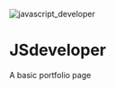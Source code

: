 ![javascript_developer](https://user-images.githubusercontent.com/114652346/194759319-d810c1d1-55ec-4744-a400-7188812d5261.jpeg)
# JSdeveloper
A basic portfolio page
